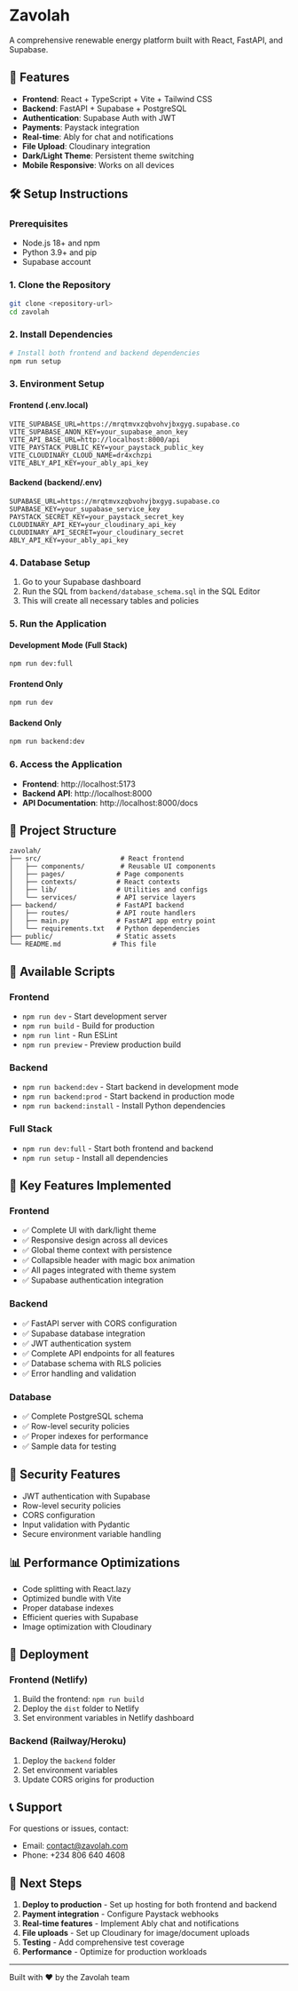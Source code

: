 # Zavolah

A comprehensive renewable energy platform built with React, FastAPI, and Supabase.

## 🚀 Features

- **Frontend**: React + TypeScript + Vite + Tailwind CSS
- **Backend**: FastAPI + Supabase + PostgreSQL
- **Authentication**: Supabase Auth with JWT
- **Payments**: Paystack integration
- **Real-time**: Ably for chat and notifications
- **File Upload**: Cloudinary integration
- **Dark/Light Theme**: Persistent theme switching
- **Mobile Responsive**: Works on all devices

## 🛠️ Setup Instructions

### Prerequisites

- Node.js 18+ and npm
- Python 3.9+ and pip
- Supabase account

### 1. Clone the Repository

```bash
git clone <repository-url>
cd zavolah
```

### 2. Install Dependencies

```bash
# Install both frontend and backend dependencies
npm run setup
```

### 3. Environment Setup

#### Frontend (.env.local)
```env
VITE_SUPABASE_URL=https://mrqtmvxzqbvohvjbxgyg.supabase.co
VITE_SUPABASE_ANON_KEY=your_supabase_anon_key
VITE_API_BASE_URL=http://localhost:8000/api
VITE_PAYSTACK_PUBLIC_KEY=your_paystack_public_key
VITE_CLOUDINARY_CLOUD_NAME=dr4xchzpi
VITE_ABLY_API_KEY=your_ably_api_key
```

#### Backend (backend/.env)
```env
SUPABASE_URL=https://mrqtmvxzqbvohvjbxgyg.supabase.co
SUPABASE_KEY=your_supabase_service_key
PAYSTACK_SECRET_KEY=your_paystack_secret_key
CLOUDINARY_API_KEY=your_cloudinary_api_key
CLOUDINARY_API_SECRET=your_cloudinary_secret
ABLY_API_KEY=your_ably_api_key
```

### 4. Database Setup

1. Go to your Supabase dashboard
2. Run the SQL from `backend/database_schema.sql` in the SQL Editor
3. This will create all necessary tables and policies

### 5. Run the Application

#### Development Mode (Full Stack)
```bash
npm run dev:full
```

#### Frontend Only
```bash
npm run dev
```

#### Backend Only
```bash
npm run backend:dev
```

### 6. Access the Application

- **Frontend**: http://localhost:5173
- **Backend API**: http://localhost:8000
- **API Documentation**: http://localhost:8000/docs

## 📁 Project Structure

```
zavolah/
├── src/                    # React frontend
│   ├── components/         # Reusable UI components
│   ├── pages/             # Page components
│   ├── contexts/          # React contexts
│   ├── lib/               # Utilities and configs
│   └── services/          # API service layers
├── backend/               # FastAPI backend
│   ├── routes/            # API route handlers
│   ├── main.py            # FastAPI app entry point
│   └── requirements.txt   # Python dependencies
├── public/                # Static assets
└── README.md             # This file
```

## 🔧 Available Scripts

### Frontend
- `npm run dev` - Start development server
- `npm run build` - Build for production
- `npm run lint` - Run ESLint
- `npm run preview` - Preview production build

### Backend
- `npm run backend:dev` - Start backend in development mode
- `npm run backend:prod` - Start backend in production mode
- `npm run backend:install` - Install Python dependencies

### Full Stack
- `npm run dev:full` - Start both frontend and backend
- `npm run setup` - Install all dependencies

## 🌟 Key Features Implemented

### Frontend
- ✅ Complete UI with dark/light theme
- ✅ Responsive design across all devices
- ✅ Global theme context with persistence
- ✅ Collapsible header with magic box animation
- ✅ All pages integrated with theme system
- ✅ Supabase authentication integration

### Backend
- ✅ FastAPI server with CORS configuration
- ✅ Supabase database integration
- ✅ JWT authentication system
- ✅ Complete API endpoints for all features
- ✅ Database schema with RLS policies
- ✅ Error handling and validation

### Database
- ✅ Complete PostgreSQL schema
- ✅ Row-level security policies
- ✅ Proper indexes for performance
- ✅ Sample data for testing

## 🔐 Security Features

- JWT authentication with Supabase
- Row-level security policies
- CORS configuration
- Input validation with Pydantic
- Secure environment variable handling

## 📊 Performance Optimizations

- Code splitting with React.lazy
- Optimized bundle with Vite
- Proper database indexes
- Efficient queries with Supabase
- Image optimization with Cloudinary

## 🚀 Deployment

### Frontend (Netlify)
1. Build the frontend: `npm run build`
2. Deploy the `dist` folder to Netlify
3. Set environment variables in Netlify dashboard

### Backend (Railway/Heroku)
1. Deploy the `backend` folder
2. Set environment variables
3. Update CORS origins for production

## 📞 Support

For questions or issues, contact:
- Email: contact@zavolah.com
- Phone: +234 806 640 4608

## 🎯 Next Steps

1. **Deploy to production** - Set up hosting for both frontend and backend
2. **Payment integration** - Configure Paystack webhooks
3. **Real-time features** - Implement Ably chat and notifications
4. **File uploads** - Set up Cloudinary for image/document uploads
5. **Testing** - Add comprehensive test coverage
6. **Performance** - Optimize for production workloads

---

Built with ❤️ by the Zavolah team
